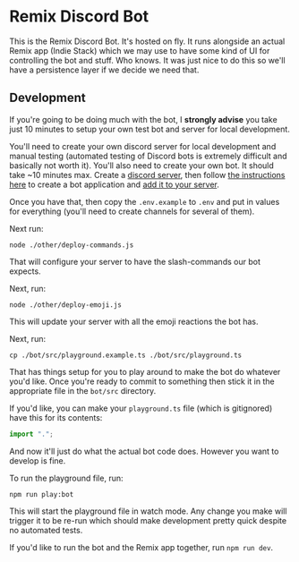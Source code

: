 # Remix Discord Bot

This is the Remix Discord Bot. It's hosted on fly. It runs alongside an actual Remix app (Indie Stack) which we may use to have some kind of UI for controlling the bot and stuff. Who knows. It was just nice to do this so we'll have a persistence layer if we decide we need that.

## Development

If you're going to be doing much with the bot, I **strongly advise** you take just 10 minutes to setup your own test bot and server for local development.

You'll need to create your own discord server for local development and manual testing (automated testing of Discord bots is extremely difficult and basically not worth it). You'll also need to create your own bot. It should take ~10 minutes max. Create a [discord server](https://support.discord.com/hc/en-us/articles/204849977-How-do-I-create-a-server-), then follow [the instructions here](https://discordjs.guide/preparations/setting-up-a-bot-application.html) to create a bot application and [add it to your server](https://discordjs.guide/preparations/adding-your-bot-to-servers.html).

Once you have that, then copy the `.env.example` to `.env` and put in values for everything (you'll need to create channels for several of them).

Next run:

```
node ./other/deploy-commands.js
```

That will configure your server to have the slash-commands our bot expects.

Next, run:

```
node ./other/deploy-emoji.js
```

This will update your server with all the emoji reactions the bot has.

Next, run:

```
cp ./bot/src/playground.example.ts ./bot/src/playground.ts
```

That has things setup for you to play around to make the bot do whatever you'd like. Once you're ready to commit to something then stick it in the appropriate file in the `bot/src` directory.

If you'd like, you can make your `playground.ts` file (which is gitignored) have this for its contents:

```js
import ".";
```

And now it'll just do what the actual bot code does. However you want to develop is fine.

To run the playground file, run:

```
npm run play:bot
```

This will start the playground file in watch mode. Any change you make will trigger it to be re-run which should make development pretty quick despite no automated tests.

If you'd like to run the bot and the Remix app together, run `npm run dev`.
